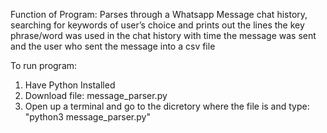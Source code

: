 Function of Program: Parses through a Whatsapp Message chat history, searching for keywords of user’s choice and prints out the lines the key phrase/word was used in the chat history with time the message was sent and the user who sent the message into a csv file

To run program:
1. Have Python Installed
2. Download file: message_parser.py
3. Open up a terminal and go to the dicretory where the file is and type: "python3 message_parser.py"

